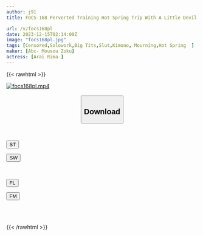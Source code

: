 ```yaml
---
author: j91
title: FOCS-168 Perverted Training Hot Spring Trip With A Little Devil S Gal. Her Brainwashed Obedient Pet Boyfriend Ascends To Happiness With The Man's Squirting And Continuous Creampie! Arai Lima

url: /v/focs168pl
date: 2023-12-15T02:14:00Z
image: "focs168pl.jpg"
tags: [Censored,Solowork,Big Tits,Slut,Kimono, Mourning,Hot Spring	]
maker: [Abc- Mousou Zoku]
actress: [Arai Rima ]
---
```



{{< rawhtml >}}

<div class="video" data-videoid="1AbR3oXDY3sewRk">
    <a href="javascript:;">
        <img src="/v/focs168pl/focs168pl.jpg" width="WIDTH" height="HEIGHT" alt="focs168pl.mp4" loading="lazy">
    </a>
</div>

<script type="text/javascript" src="https://j91.asia/asset/on-demand-st.js"></script>

<br>
  <link rel="stylesheet" href="https://j91.asia/asset/bs5.css">
  
  <center>
  <button class="btn btn-primary" type="button" data-bs-toggle="collapse" data-bs-target=".multi-collapse" aria-expanded="false" aria-controls="multiCollapseExample1 multiCollapseExample2"><h2>Download</h2></button></center>
</p>
<div class="row">
  <div class="col">
    <div class="collapse multi-collapse" id="multiCollapseExample1">
      <div class="card card-body">
	      	      <br>
<div class="buttons">  
<p><a href="https://streamtape.to/v/1AbR3oXDY3sewRk" target="_blank"><button class="btn-hover color-3"><i class="fa fa-download"></i> ST</button></a></p>
<p><a href="https://flaswish.com/ei8o7h9vkr7t" target="_blank"><button class="btn-hover color-2"><i class="fa fa-download"></i> SW</button></a></p></div>
    </div>
  </div>
</div>
  <div class="col">
    <div class="collapse multi-collapse" id="multiCollapseExample2">
      <div class="card card-body">
	      <br>
<div class="buttons">
<p><a href="javascript:;" target="_blank"><button class="btn-hover color-9"><i class="fa fa-download"></i> FL</button></a></p>
<p><a href="javascript:;" target="_blank"><button class="btn-hover color-8"><i class="fa fa-download"></i> FM</button></a></p></div>
<br><br>
      </div>
    </div>
  </div>
</div>

{{< /rawhtml >}}